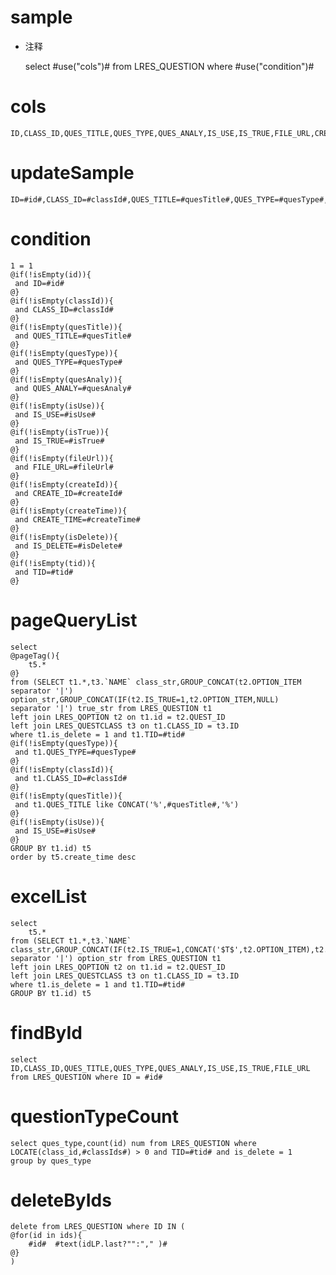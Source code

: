 sample
===
* 注释

	select #use("cols")# from LRES_QUESTION  where  #use("condition")#

cols
===
	ID,CLASS_ID,QUES_TITLE,QUES_TYPE,QUES_ANALY,IS_USE,IS_TRUE,FILE_URL,CREATE_ID,CREATE_TIME,IS_DELETE,TID

updateSample
===
	
	ID=#id#,CLASS_ID=#classId#,QUES_TITLE=#quesTitle#,QUES_TYPE=#quesType#,QUES_ANALY=#quesAnaly#,IS_USE=#isUse#,IS_TRUE=#isTrue#,FILE_URL=#fileUrl#,CREATE_ID=#createId#,CREATE_TIME=#createTime#,IS_DELETE=#isDelete#,TID=#tid#

condition
===

	1 = 1  
	@if(!isEmpty(id)){
	 and ID=#id#
	@}
	@if(!isEmpty(classId)){
	 and CLASS_ID=#classId#
	@}
	@if(!isEmpty(quesTitle)){
	 and QUES_TITLE=#quesTitle#
	@}
	@if(!isEmpty(quesType)){
	 and QUES_TYPE=#quesType#
	@}
	@if(!isEmpty(quesAnaly)){
	 and QUES_ANALY=#quesAnaly#
	@}
	@if(!isEmpty(isUse)){
	 and IS_USE=#isUse#
	@}
	@if(!isEmpty(isTrue)){
	 and IS_TRUE=#isTrue#
	@}
	@if(!isEmpty(fileUrl)){
	 and FILE_URL=#fileUrl#
	@}
	@if(!isEmpty(createId)){
	 and CREATE_ID=#createId#
	@}
	@if(!isEmpty(createTime)){
	 and CREATE_TIME=#createTime#
	@}
	@if(!isEmpty(isDelete)){
	 and IS_DELETE=#isDelete#
	@}
	@if(!isEmpty(tid)){
	 and TID=#tid#
	@}
	
pageQueryList
===
	select 
	@pageTag(){
		t5.*
	@}
	from (SELECT t1.*,t3.`NAME` class_str,GROUP_CONCAT(t2.OPTION_ITEM  separator '|') option_str,GROUP_CONCAT(IF(t2.IS_TRUE=1,t2.OPTION_ITEM,NULL)  separator '|') true_str from LRES_QUESTION t1
	left join LRES_QOPTION t2 on t1.id = t2.QUEST_ID 
	left join LRES_QUESTCLASS t3 on t1.CLASS_ID = t3.ID 
	where t1.is_delete = 1 and t1.TID=#tid#
	@if(!isEmpty(quesType)){
	 and t1.QUES_TYPE=#quesType#
	@}
	@if(!isEmpty(classId)){
	 and t1.CLASS_ID=#classId#
	@}
	@if(!isEmpty(quesTitle)){
	 and t1.QUES_TITLE like CONCAT('%',#quesTitle#,'%')
	@}
	@if(!isEmpty(isUse)){
	 and IS_USE=#isUse#
	@}
 	GROUP BY t1.id) t5
 	order by t5.create_time desc
 	
excelList
===
	select 
		t5.*
	from (SELECT t1.*,t3.`NAME` class_str,GROUP_CONCAT(IF(t2.IS_TRUE=1,CONCAT('$T$',t2.OPTION_ITEM),t2.OPTION_ITEM) separator '|') option_str from LRES_QUESTION t1
	left join LRES_QOPTION t2 on t1.id = t2.QUEST_ID 
	left join LRES_QUESTCLASS t3 on t1.CLASS_ID = t3.ID 
	where t1.is_delete = 1 and t1.TID=#tid#
 	GROUP BY t1.id) t5

findById
===
	select ID,CLASS_ID,QUES_TITLE,QUES_TYPE,QUES_ANALY,IS_USE,IS_TRUE,FILE_URL from LRES_QUESTION where ID = #id#	
	
questionTypeCount
===
	select ques_type,count(id) num from LRES_QUESTION where LOCATE(class_id,#classIds#) > 0 and TID=#tid# and is_delete = 1 
	group by ques_type
	
deleteByIds
===
	delete from LRES_QUESTION where ID IN (
	@for(id in ids){
	    #id#  #text(idLP.last?"":"," )#
	@}
	)